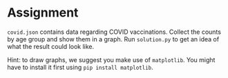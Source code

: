 # Assignment

`covid.json` contains data regarding COVID vaccinations.
Collect the counts by age group and show them in a graph.
Run `solution.py` to get an idea of what the result could look like.

Hint: to draw graphs, we suggest you make use of `matplotlib`.
You might have to install it first using `pip install matplotlib`.
